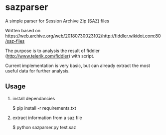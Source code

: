 # sazparser
A simple parser for Session Archive Zip (SAZ) files

Written based on https://web.archive.org/web/20180730023102/http://fiddler.wikidot.com:80/saz-files

The purpose is to analysis the result of fiddler (http://www.telerik.com/fiddler) with script.

Current implementation is very basic, but can already extract the most useful data for further analysis.

## Usage
1. install dependancies

   $ pip install -r requirements.txt
   
2. extract information from a saz file

   $ python sazparser.py test.saz
